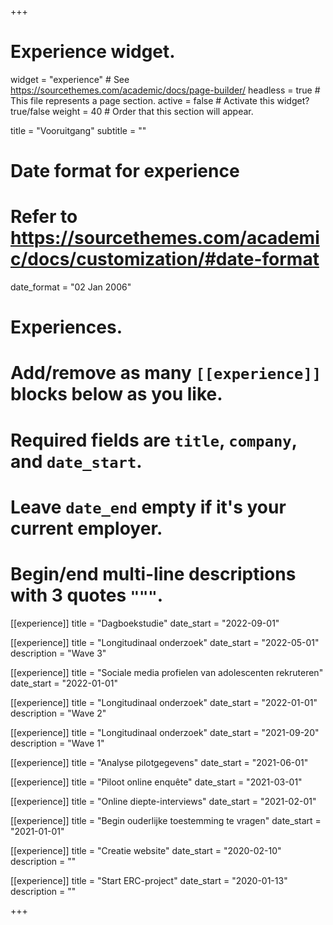 +++
# Experience widget.
widget = "experience"  # See https://sourcethemes.com/academic/docs/page-builder/
headless = true  # This file represents a page section.
active = false  # Activate this widget? true/false
weight = 40  # Order that this section will appear.

title = "Vooruitgang"
subtitle = ""

# Date format for experience
#   Refer to https://sourcethemes.com/academic/docs/customization/#date-format
date_format = "02 Jan 2006"

# Experiences.
#   Add/remove as many `[[experience]]` blocks below as you like.
#   Required fields are `title`, `company`, and `date_start`.
#   Leave `date_end` empty if it's your current employer.
#   Begin/end multi-line descriptions with 3 quotes `"""`.

[[experience]]
  title = "Dagboekstudie"
  date_start = "2022-09-01"
  
[[experience]]
  title = "Longitudinaal onderzoek"
  date_start = "2022-05-01"
  description = "Wave 3"

[[experience]]
  title = "Sociale media profielen van adolescenten rekruteren"
  date_start = "2022-01-01"

[[experience]]
  title = "Longitudinaal onderzoek"
  date_start = "2022-01-01"
  description = "Wave 2"

[[experience]]
  title = "Longitudinaal onderzoek"
  date_start = "2021-09-20"
  description = "Wave 1"

[[experience]]
  title = "Analyse pilotgegevens"
  date_start = "2021-06-01"

[[experience]]
  title = "Piloot online enquête"
  date_start = "2021-03-01"

[[experience]]
  title = "Online diepte-interviews"
  date_start = "2021-02-01"

[[experience]]
  title = "Begin ouderlijke toestemming te vragen"
  date_start = "2021-01-01"
  
[[experience]]
  title = "Creatie website"
  date_start = "2020-02-10"
  description = ""
  
[[experience]]
  title = "Start ERC-project"
  date_start = "2020-01-13"
  description = ""

+++
